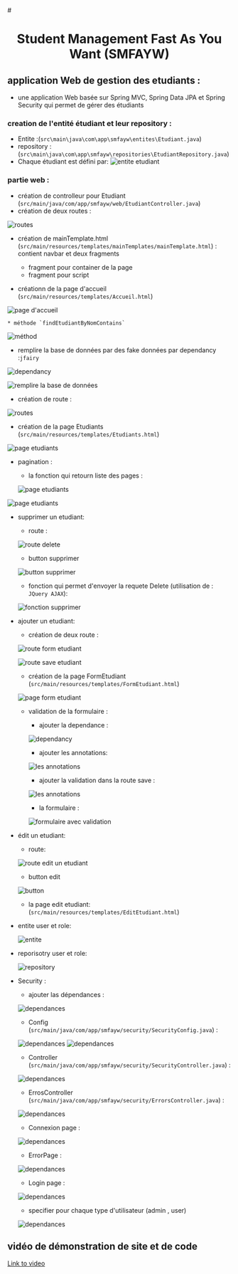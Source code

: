 #<h1 align="center">Student Management Fast As You Want (SMFAYW)</u>

## application Web de gestion des etudiants :
   * une application Web basée sur Spring MVC, Spring Data JPA et Spring Security qui permet de gérer des étudiants
   

###   creation de l'entité étudiant et leur repository :
   * Entite :(`src\main\java\com\app\smfayw\entites\Etudiant.java`)
   * repository : (`src\main\java\com\app\smfayw\repositories\EtudiantRepository.java`)
   * Chaque étudiant est défini par:
   ![entite etudiant](rapportImg/img1.png)



### partie web :
   * création de controlleur pour Etudiant (`src/main/java/com/app/smfayw/web/EtudiantController.java`)
   * création de deux routes :
   
   ![routes](rapportImg/img2.png)

   * création de mainTemplate.html (`src/main/resources/templates/mainTemplates/mainTemplate.html`) : contient navbar et deux fragments
     * fragment pour container de la page
     * fragment pour script
     
   * créationn de la page d'accueil (`src/main/resources/templates/Accueil.html`)
   
   ![page d'accueil](rapportImg/img3.png)
   
    * méthode `findEtudiantByNomContains`
   
   ![méthod](rapportImg/img4.png)

   * remplire la base de données par des fake données par dependancy :`jfairy`

   ![dependancy](rapportImg/img8.png)
   
   ![remplire la base de données](rapportImg/img7.png)

   * création de route :
   
   ![routes](rapportImg/img5.png)


   * création de la page Etudiants (`src/main/resources/templates/Etudiants.html`)

   ![page etudiants](rapportImg/img6.png)


   * pagination :
     * la fonction qui retourn liste des pages :
     
      ![page etudiants](rapportImg/img10.png)
   
   ![page etudiants](rapportImg/img9.png)


   * supprimer un etudiant:
     * route :

     ![route delete](rapportImg/img11.png)    
      
     * button supprimer
       
     ![button supprimer](rapportImg/img12.png)
     
     * fonction qui permet d'envoyer la requete Delete (utilisation de : ` JQuery AJAX`):

     ![fonction supprimer](rapportImg/img13.png)


   * ajouter un etudiant:
     * création de deux route :      
     
     ![route form etudiant ](rapportImg/img14.png)    

     ![route save etudiant](rapportImg/img15.png)    
     
     * création de la page FormEtudiant (`src/main/resources/templates/FormEtudiant.html`)

     ![page form etudiant](rapportImg/img16.png)    

     * validation de la formulaire :
       * ajouter la dependance : 

       ![dependancy](rapportImg/img17.png)
     
       * ajouter les annotations:

       ![les annotations](rapportImg/img18.png)

       * ajouter la validation dans la route save :

       ![les annotations](rapportImg/img19.png)

       * la formulaire :

       ![formulaire avec validation](rapportImg/img20.png)
        

   * édit un etudiant:
     * route:
     
     ![route edit un etudiant ](rapportImg/img21.png)    

     * button edit 

     ![button ](rapportImg/img22.png)

     * la page edit etudiant:(`src/main/resources/templates/EditEtudiant.html`)



   * entite user et role: 

     ![entite ](rapportImg/img24.png)

   * reporisotry user et role:

     ![repository ](rapportImg/img25.png)

   * Security :
     * ajouter las dépendances :
     
     ![dependances ](rapportImg/img23.png)

     * Config (`src/main/java/com/app/smfayw/security/SecurityConfig.java`) :

     ![dependances ](rapportImg/img26.png)
     ![dependances ](rapportImg/img27.png)
   
     * Controller (`src/main/java/com/app/smfayw/security/SecurityController.java`) :

     ![dependances ](rapportImg/img28.png)

     * ErrosController (`src/main/java/com/app/smfayw/security/ErrorsController.java`) :

     ![dependances ](rapportImg/img29.png)
   
     * Connexion page :

     ![dependances ](rapportImg/img23.png)

     * ErrorPage :

     ![dependances ](rapportImg/img30.png)
     
     * Login page :

     ![dependances ](rapportImg/img31.png)
   
     * specifier pour chaque type d'utilisateur (admin , user)

     ![dependances ](rapportImg/img32.png)

## vidéo de démonstration de site et de code
[Link to video](https://drive.google.com/drive/folders/1DqmJpYdjwG7yff0VCYBWOzuDplLZ1TCT?usp=sharing)
